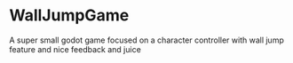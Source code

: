 # WallJumpGame
 A super small godot game focused on a character controller with wall jump feature and nice feedback and juice
